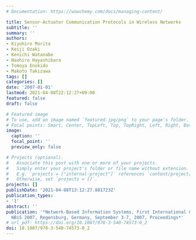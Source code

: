 ```yaml
---
# Documentation: https://wowchemy.com/docs/managing-content/

title: Sensor-Actuator Communication Protocols in Wireless Networks
subtitle: ''
summary: ''
authors:
- Kiyohiro Morita
- Keiji Ozaki
- Kenichi Watanabe
- Naohiro Hayashibara
- Tomoya Enokido
- Makoto Takizawa
tags: []
categories: []
date: '2007-01-01'
lastmod: 2021-04-08T22:12:27+09:00
featured: false
draft: false

# Featured image
# To use, add an image named `featured.jpg/png` to your page's folder.
# Focal points: Smart, Center, TopLeft, Top, TopRight, Left, Right, BottomLeft, Bottom, BottomRight.
image:
  caption: ''
  focal_point: ''
  preview_only: false

# Projects (optional).
#   Associate this post with one or more of your projects.
#   Simply enter your project's folder or file name without extension.
#   E.g. `projects = ["internal-project"]` references `content/project/deep-learning/index.md`.
#   Otherwise, set `projects = []`.
projects: []
publishDate: '2021-04-08T13:12:27.881723Z'
publication_types:
- '1'
abstract: ''
publication: '*Network-Based Information Systems, First International Conference,
  NBiS 2007, Regensburg, Germany, September 3-7, 2007, Proceedings*'
# url_pdf: https://doi.org/10.1007/978-3-540-74573-0_2
doi: 10.1007/978-3-540-74573-0_2
---
```

